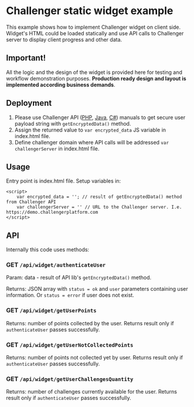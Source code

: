 # Challenger static widget example
This example shows how to implement Challenger widget on client side. Widget's HTML could be loaded statically and use API calls to Challenger server to display client progress and other data.

## Important!
All the logic and the design of the widget is provided here for testing and workflow demonstration purposes. **Production ready design and layout is implemented according business demands**. 

## Deployment
1. Please use Challenger API ([PHP](https://github.com/challenger-platform/challenger-api-client-php), [Java](https://github.com/challenger-platform/challenger-api-client-java), [C#](https://github.com/challenger-platform/challenger-api-client-csharp)) manuals to get secure user payload string with `getEncryptedData()` method.
2. Assign the returned value to `var encrypted_data` JS variable in index.html file.
3. Define challenger domain where API calls will be addressed `var challengerServer` in index.html file.

## Usage
Entry point is index.html file. Setup variables in:

```
<script>
	var encrypted_data = ''; // result of getEncryptedData() method from Challenger API
	var challengerServer = '' // URL to the Challenger server. I.e. https://demo.challengerplatform.com
</script>
```

## API
Internally this code uses methods:

### GET `/api/widget/authenticateUser`
Param: data - result of API lib's `getEncryptedData()` method.

Returns: JSON array with `status = ok` and `user` parameters containing user information. Or `status = error` if user does not exist.

### GET `/api/widget/getUserPoints`
Returns: number of points collected by the user. Returns result only if `authenticateUser` passes successfully.

### GET `/api/widget/getUserNotCollectedPoints`
Returns: number of points not collected yet by user. Returns result only if `authenticateUser` passes successfully.

### GET `/api/widget/getUserChallengesQuantity`
Returns: number of challenges currently available for the user. Returns result only if `authenticateUser` passes successfully.



